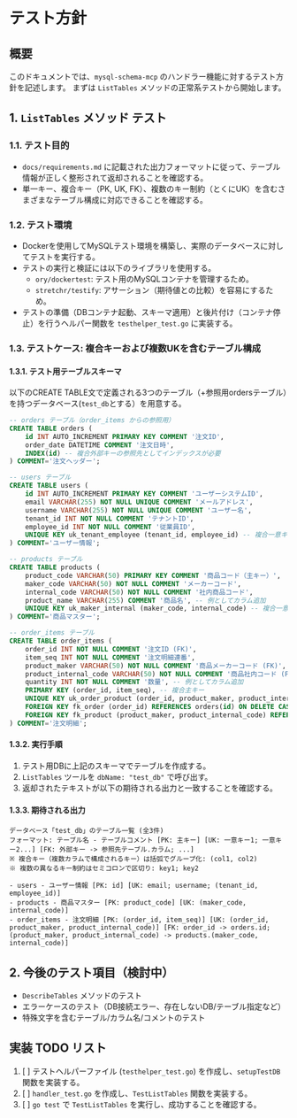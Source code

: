 # テスト方針

## 概要
このドキュメントでは、`mysql-schema-mcp` のハンドラー機能に対するテスト方針を記述します。
まずは `ListTables` メソッドの正常系テストから開始します。

## 1. `ListTables` メソッド テスト

### 1.1. テスト目的
- `docs/requirements.md` に記載された出力フォーマットに従って、テーブル情報が正しく整形されて返却されることを確認する。
- 単一キー、複合キー（PK, UK, FK）、複数のキー制約（とくにUK）を含むさまざまなテーブル構成に対応できることを確認する。

### 1.2. テスト環境
- Dockerを使用してMySQLテスト環境を構築し、実際のデータベースに対してテストを実行する。
- テストの実行と検証には以下のライブラリを使用する。
    - `ory/dockertest`: テスト用のMySQLコンテナを管理するため。
    - `stretchr/testify`: アサーション（期待値との比較）を容易にするため。
- テストの準備（DBコンテナ起動、スキーマ適用）と後片付け（コンテナ停止）を行うヘルパー関数を `testhelper_test.go` に実装する。

### 1.3. テストケース: 複合キーおよび複数UKを含むテーブル構成

#### 1.3.1. テスト用テーブルスキーマ
以下のCREATE TABLE文で定義される3つのテーブル（+参照用ordersテーブル）を持つデータベース(`test_db`とする）を用意する。

```sql
-- orders テーブル（order_items からの参照用）
CREATE TABLE orders (
    id INT AUTO_INCREMENT PRIMARY KEY COMMENT '注文ID',
    order_date DATETIME COMMENT '注文日時',
    INDEX(id) -- 複合外部キーの参照先としてインデックスが必要
) COMMENT='注文ヘッダー';

-- users テーブル
CREATE TABLE users (
    id INT AUTO_INCREMENT PRIMARY KEY COMMENT 'ユーザーシステムID',
    email VARCHAR(255) NOT NULL UNIQUE COMMENT 'メールアドレス',
    username VARCHAR(255) NOT NULL UNIQUE COMMENT 'ユーザー名',
    tenant_id INT NOT NULL COMMENT 'テナントID',
    employee_id INT NOT NULL COMMENT '従業員ID',
    UNIQUE KEY uk_tenant_employee (tenant_id, employee_id) -- 複合一意キー
) COMMENT='ユーザー情報';

-- products テーブル
CREATE TABLE products (
    product_code VARCHAR(50) PRIMARY KEY COMMENT '商品コード（主キー）',
    maker_code VARCHAR(50) NOT NULL COMMENT 'メーカーコード',
    internal_code VARCHAR(50) NOT NULL COMMENT '社内商品コード',
    product_name VARCHAR(255) COMMENT '商品名', -- 例としてカラム追加
    UNIQUE KEY uk_maker_internal (maker_code, internal_code) -- 複合一意キー
) COMMENT='商品マスター';

-- order_items テーブル
CREATE TABLE order_items (
    order_id INT NOT NULL COMMENT '注文ID (FK)',
    item_seq INT NOT NULL COMMENT '注文明細連番',
    product_maker VARCHAR(50) NOT NULL COMMENT '商品メーカーコード (FK)',
    product_internal_code VARCHAR(50) NOT NULL COMMENT '商品社内コード (FK)',
    quantity INT NOT NULL COMMENT '数量', -- 例としてカラム追加
    PRIMARY KEY (order_id, item_seq), -- 複合主キー
    UNIQUE KEY uk_order_product (order_id, product_maker, product_internal_code), -- 複合一意キー （注文内での同一商品は許さない）
    FOREIGN KEY fk_order (order_id) REFERENCES orders(id) ON DELETE CASCADE, -- 単一外部キー （注文が消えたら明細も消す例）
    FOREIGN KEY fk_product (product_maker, product_internal_code) REFERENCES products(maker_code, internal_code) -- 複合外部キー
) COMMENT='注文明細';
```

#### 1.3.2. 実行手順
1. テスト用DBに上記のスキーマでテーブルを作成する。
2. `ListTables` ツールを `dbName: "test_db"` で呼び出す。
3. 返却されたテキストが以下の期待される出力と一致することを確認する。

#### 1.3.3. 期待される出力

```
データベース「test_db」のテーブル一覧 (全3件)
フォーマット: テーブル名 - テーブルコメント [PK: 主キー] [UK: 一意キー1; 一意キー2...] [FK: 外部キー -> 参照先テーブル.カラム; ...]
※ 複合キー（複数カラムで構成されるキー）は括弧でグループ化: (col1, col2)
※ 複数の異なるキー制約はセミコロンで区切り: key1; key2

- users - ユーザー情報 [PK: id] [UK: email; username; (tenant_id, employee_id)]
- products - 商品マスター [PK: product_code] [UK: (maker_code, internal_code)]
- order_items - 注文明細 [PK: (order_id, item_seq)] [UK: (order_id, product_maker, product_internal_code)] [FK: order_id -> orders.id; (product_maker, product_internal_code) -> products.(maker_code, internal_code)]
```

## 2. 今後のテスト項目（検討中）
- `DescribeTables` メソッドのテスト
- エラーケースのテスト（DB接続エラー、存在しないDB/テーブル指定など）
- 特殊文字を含むテーブル/カラム名/コメントのテスト

## 実装 TODO リスト

1. [ ] テストヘルパーファイル (`testhelper_test.go`) を作成し、`setupTestDB` 関数を実装する。
2. [ ] `handler_test.go` を作成し、`TestListTables` 関数を実装する。
3. [ ] `go test` で `TestListTables` を実行し、成功することを確認する。
